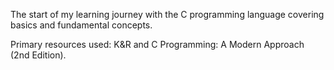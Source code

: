 The start of my learning journey with the C programming language covering basics and fundamental concepts.

Primary resources used: K&R and C Programming: A Modern Approach (2nd Edition).
